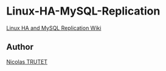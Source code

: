 # Linux-HA-MySQL-Replication

<a href="https://github.com/NicolasTrutet/Linux-HA-MySQL-Replication/wiki">Linux HA and MySQL Replication Wiki</a>


## Author

<a href="http://www.nicolastrutet.com">Nicolas TRUTET</a>
